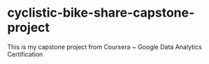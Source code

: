 # cyclistic-bike-share-capstone-project
This is my capstone project from Coursera ~ Google Data Analytics Certification
